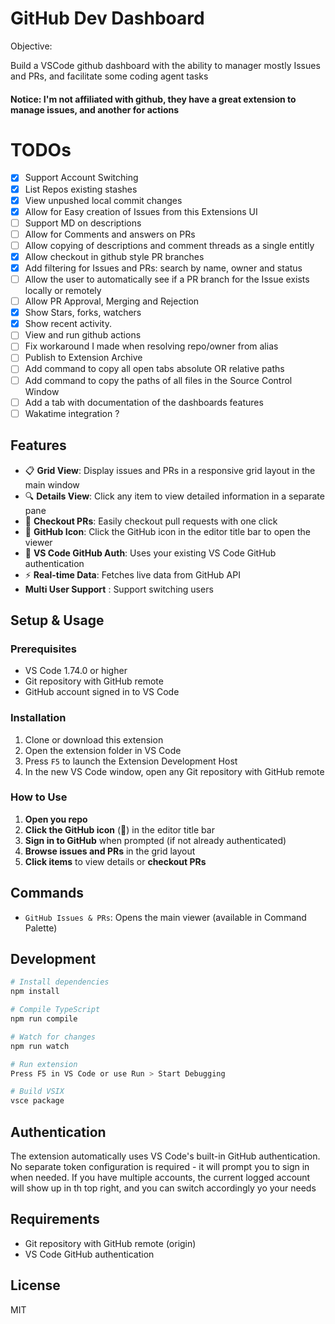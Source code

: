 # GitHub Dev Dashboard

Objective:

Build a VSCode github dashboard with the ability to manager mostly Issues and PRs, and facilitate some coding agent tasks

#### Notice: I'm not affiliated with github, they have a great extension to manage issues, and another for actions


# TODOs
- [x] Support Account Switching
- [x] List Repos existing stashes
- [x] View unpushed local commit changes
- [x] Allow for Easy creation of Issues from this Extensions UI
- [ ] Support MD on descriptions
- [ ] Allow for Comments and answers on PRs
- [ ] Allow copying of descriptions and comment threads as a single entitly
- [x] Allow checkout in github style PR branches
- [x] Add filtering for Issues and PRs:  search by name, owner and status
- [ ] Allow the user to automatically see if a PR branch for the  Issue exists locally or remotely
- [ ] Allow PR Approval, Merging and Rejection
- [x] Show Stars, forks, watchers 
- [x] Show recent activity.
- [ ] View and run github actions
- [ ] Fix workaround I made when resolving repo/owner from alias
- [ ] Publish to Extension Archive
- [ ] Add command to copy all open tabs absolute OR relative paths
- [ ] Add command to copy the paths of all files in the Source Control Window
- [ ] Add a tab with documentation of the dashboards features
- [ ] Wakatime integration ?
## Features

- 📋 **Grid View**: Display issues and PRs in a responsive grid layout in the main window
- 🔍 **Details View**: Click any item to view detailed information in a separate pane
- 🔄 **Checkout PRs**: Easily checkout pull requests with one click
- 🎯 **GitHub Icon**: Click the GitHub icon in the editor title bar to open the viewer
- 🔐 **VS Code GitHub Auth**: Uses your existing VS Code GitHub authentication
- ⚡ **Real-time Data**: Fetches live data from GitHub API
- **Multi User Support** : Support switching users

## Setup & Usage

### Prerequisites
- VS Code 1.74.0 or higher
- Git repository with GitHub remote
- GitHub account signed in to VS Code

### Installation
1. Clone or download this extension
2. Open the extension folder in VS Code
3. Press `F5` to launch the Extension Development Host
4. In the new VS Code window, open any Git repository with GitHub remote

### How to Use
1. **Open you repo** 
2. **Click the GitHub icon** (📱) in the editor title bar
3. **Sign in to GitHub** when prompted (if not already authenticated)
4. **Browse issues and PRs** in the grid layout
5. **Click items** to view details or **checkout PRs**

## Commands

- `GitHub Issues & PRs`: Opens the main viewer (available in Command Palette)

## Development

```bash
# Install dependencies
npm install

# Compile TypeScript
npm run compile

# Watch for changes
npm run watch

# Run extension
Press F5 in VS Code or use Run > Start Debugging

# Build VSIX
vsce package
```


## Authentication

The extension automatically uses VS Code's built-in GitHub authentication. No separate token configuration is required - it will prompt you to sign in when needed.
If you have multiple accounts, the current logged account will show up in th top right, and you can switch accordingly yo your needs

## Requirements

- Git repository with GitHub remote (origin)
- VS Code GitHub authentication

## License
MIT